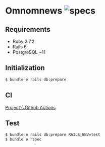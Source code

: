 # Omnomnews ![specs](https://github.com/rhannequin/omnomnews/workflows/CI/badge.svg)

## Requirements

* Ruby 2.7.2
* Rails 6
* PostgreSQL ~11

## Initialization

```sh
$ bundle e rails db:prepare
```

## CI

[Project's Github Actions](https://github.com/rhannequin/omnomnews/actions)

## Test

```sh
$ bundle e rails db:prepare RAILS_ENV=test
$ bundle e rspec
```
